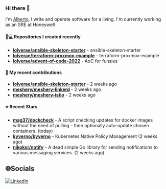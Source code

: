 ### Hi there 👋

I'm [Alberto](https://albertolvera.com), I write and operate software for a living. I'm currently working as an SRE at Honeywell

#### 👨💻 Repositories I created recently
- **[lolverae/ansible-skeleton-starter](https://github.com/lolverae/ansible-skeleton-starter)** - ansible-skeleton-starter
- **[lolverae/terraform-proxmox-example](https://github.com/lolverae/terraform-proxmox-example)** - terraform-proxmox-example
- **[lolverae/advent-of-code-2022](https://github.com/lolverae/advent-of-code-2022)** - AoC for funsies

#### 🚀 My recent contributions
- **[lolverae/ansible-skeleton-starter](https://github.com/lolverae/ansible-skeleton-starter)** - 2 weeks ago
- **[meshery/meshery-linkerd](https://github.com/meshery/meshery-linkerd)** - 2 weeks ago
- **[meshery/meshery-istio](https://github.com/meshery/meshery-istio)** - 2 weeks ago

#### ⭐ Recent Stars
- **[mag37/dockcheck](https://github.com/mag37/dockcheck)** - A script checking updates for docker images without the need of pulling - then optionally auto-update chosen containers. (today)
- **[kyverno/kyverno](https://github.com/kyverno/kyverno)** - Kubernetes Native Policy Management (2 weeks ago)
- **[nikoksr/notify](https://github.com/nikoksr/notify)** - A dead simple Go library for sending notifications to various messaging services. (2 weeks ago)

## 🌐Socials
[![LinkedIn](https://img.shields.io/badge/LinkedIn-%230077B5.svg?logo=linkedin&logoColor=white)](https://www.linkedin.com/in/luis-alberto-olvera/)

